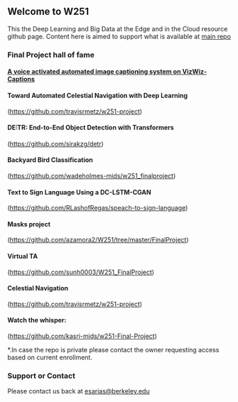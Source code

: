 ## Welcome to W251 

This the Deep Learning and Big Data at the Edge and in the Cloud resource github page. Content here is aimed to support what is available at [main repo](https://github.com/MIDS-scaling-up/v2)

### Final Project hall of fame

#### [A voice activated automated image captioning system on VizWiz-Captions](https://github.com/shwethacn/W251-Final-Project)

#### Toward Automated Celestial Navigation with Deep Learning
(https://github.com/travisrmetz/w251-project)

#### DE⫶TR: End-to-End Object Detection with Transformers 
(https://github.com/sirakzg/detr)

#### Backyard Bird Classification
(https://github.com/wadeholmes-mids/w251_finalproject)

#### Text to Sign Language Using a DC-LSTM-CGAN
(https://github.com/RLashofRegas/speach-to-sign-language)

#### Masks project
(https://github.com/azamora2/W251/tree/master/FinalProject)

#### Virtual TA
(https://github.com/sunh0003/W251_FinalProject)

#### Celestial Navigation
(https://github.com/travisrmetz/w251-project)
 
#### Watch the whisper:
(https://github.com/kasri-mids/w251-Final-Project)
 
*.In case the repo is private please contact the owner requesting access based on current enrollment.
### Support or Contact

Please contact us back at esarias@berkeley.edu
